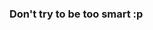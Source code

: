 <!-- # Challenge 12 - Update task status

In this challenge you have to enable the user to update the status of a task as similar to the previous challenge.

<p align="center">
  <img src="./images/12a.png" width="350px">
</p>

<p align="center">
  <img src="./images/12b.png" width="350px">
</p>

To achieve this you have to impelement the `updateTaskStatus(taskId, status)` method in the `groupRepository` file and this time it has to be returning a Promise which has an UPDATE query which updates the status of the task using the taskId. 

The Promise has to resolve a message saying `"success"`.

Afterwards as done in the previous task you have to,

1. Implement a method called `updateTaskStatusReq(taskId, status)` in the `groupService.js` file which will call the `groupRepository.updateTask(details, taskId)` method and return the response.

2. Create the relevent route that is being called from the frontend in the `groupRoutes.js` file which will call the `groupService.updateTaskStatusReq(taskId, status)` method.

**HINT** - Don't forget to export the defined methods in the necessary files. -->

### Don't try to be too smart :p